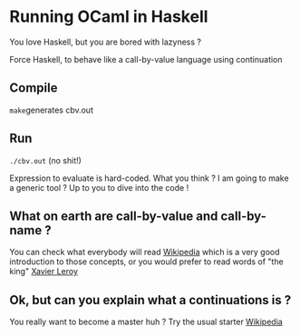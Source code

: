 # Running OCaml in Haskell

You love Haskell, but you are bored with lazyness ?

Force Haskell, to behave like a call-by-value language using continuation

## Compile

`make`generates cbv.out

## Run

`./cbv.out` (no shit!)

Expression to evaluate is hard-coded. What you think ? I am going to make a generic tool ? Up to you to dive into the code !

## What on earth are call-by-value and call-by-name ?

You can check what everybody will read [Wikipedia](https://en.wikipedia.org/wiki/Evaluation_strategy) which is a very good introduction to those concepts, or you would prefer to read words of "the king" [Xavier Leroy](http://pauillac.inria.fr/~xleroy/mpri/2-4/semantics.pdf)

## Ok, but can you explain what a continuations is ?

You really want to become a master huh ? Try the usual starter [Wikipedia](https://en.wikipedia.org/wiki/Continuation)
